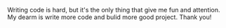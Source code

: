 Writing code is hard, but it's the only thing that give me fun and attention. My dearm is write more code and bulid more good project. Thank you!
